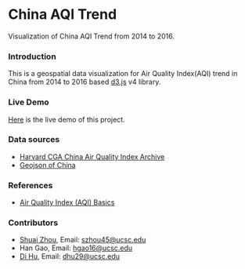# China AQI Trend
Visualization of China AQI Trend from 2014 to 2016.

### Introduction
This is a geospatial data visualization for Air Quality Index(AQI)
 trend in China from 2014 to 2016 based [d3.js](https://d3js.org/) v4 library.

### Live Demo
[Here](https://palmchou.github.io/ChinaAQITrend/) is the live demo of this project.

### Data sources
- [Harvard CGA China Air Quality Index Archive](http://aqi.cga.harvard.edu/china/about/)
- [Geojson of China](http://www.ourd3js.com/wordpress/739/)

### References
- [Air Quality Index (AQI) Basics](https://airnow.gov/index.cfm?action=aqibasics.aqi)

### Contributors
- [Shuai Zhou](http://shuaizhou.me), Email: szhou45@ucsc.edu
- Han Gao, Email: hgao16@ucsc.edu
- [Di Hu](https://www.duffyhu.me/), Email: dhu29@ucsc.edu